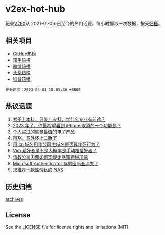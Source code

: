 # v2ex-hot-hub

 记录[V2EX](https://www.v2ex.com/)从 2021-01-06 日至今的热门话题。每小时抓取一次数据，按天[归档](archives)。
 
 ## 相关项目

- [GitHub热榜](https://github.com/snaildev/github-hot-hub)
- [知乎热榜](https://github.com/snaildev/zhihu-hot-hub)
- [微博热榜](https://github.com/snaildev/weibo-hot-hub)
- [头条热榜](https://github.com/snaildev/toutiao-hot-hub)
- [抖音热榜](https://github.com/snaildev/douyin-hot-hub)


 `更新时间：2023-04-01 18:05:36 +0800`

## 热议话题

1. [考不上本科，只能上专科，学什么专业有前途？](https://www.v2ex.com/t/928846)
1. [2023 年了，你最希望看到 iPhone 取消的一个功能是？](https://www.v2ex.com/t/928834)
1. [个人买过的感觉最值的电子产品](https://www.v2ex.com/t/928951)
1. [哦豁，意外怀上二胎了](https://www.v2ex.com/t/928930)
1. [用.cn 域名用作公司主域名是否算作死行为？](https://www.v2ex.com/t/928888)
1. [Vim 爱好者是不是大概率是手动档爱好者？](https://www.v2ex.com/t/928942)
1. [请教公司内部如何实现无感知跨境加速](https://www.v2ex.com/t/928907)
1. [Microsoft Authenticator 存的密码全消失了](https://www.v2ex.com/t/928913)
1. [求推荐一款性价比的 NAS](https://www.v2ex.com/t/928903)

## 历史归档

[archives](archives)

## License

See the [LICENSE](LICENSE) file for license rights and limitations (MIT).

